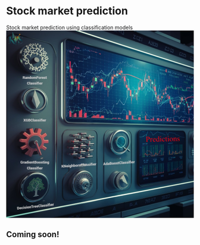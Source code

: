# Stock market prediction 
 Stock market prediction using classification models 
![logo](logo.png)

## Coming soon!